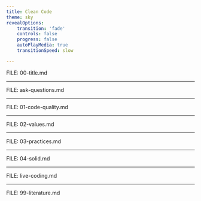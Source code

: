 ```yaml
---
title: Clean Code
theme: sky
revealOptions:
    transition: 'fade'
    controls: false
    progress: false
    autoPlayMedia: true
    transitionSpeed: slow

---
```


FILE: 00-title.md

---

FILE: ask-questions.md

---

FILE: 01-code-quality.md

---

FILE: 02-values.md

---

FILE: 03-practices.md

---

FILE: 04-solid.md

---

FILE: live-coding.md

---

FILE: 99-literature.md
